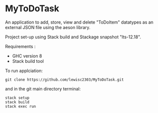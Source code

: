 # MyToDoTask

An application to add, store, view and delete "ToDoItem" datatypes as an external JSON file using the aeson library.

Project set-up using Stack build and Stackage snapshot "lts-12.18".

Requirements :
- GHC version 8
- Stack build tool

To run applciation:

```
git clone https://github.com/lewisc2303/MyToDoTask.git
```

and in the git main directory terminal:
```
stack setup
stack build
stack exec run
```